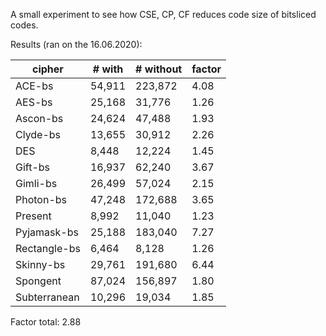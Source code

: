 A small experiment to see how CSE, CP, CF reduces code size of bitsliced codes.

Results (ran on the 16.06.2020):


|       cipher |   # with    |  # without  |  factor  |
|--------------|-------------|-------------|----------|
|       ACE-bs |      54,911 |     223,872 |  4.08    |
|       AES-bs |      25,168 |      31,776 |  1.26    |
|     Ascon-bs |      24,624 |      47,488 |  1.93    |
|     Clyde-bs |      13,655 |      30,912 |  2.26    |
|          DES |       8,448 |      12,224 |  1.45    |
|      Gift-bs |      16,937 |      62,240 |  3.67    |
|     Gimli-bs |      26,499 |      57,024 |  2.15    |
|    Photon-bs |      47,248 |     172,688 |  3.65    |
|      Present |       8,992 |      11,040 |  1.23    |
|  Pyjamask-bs |      25,188 |     183,040 |  7.27    |
| Rectangle-bs |       6,464 |       8,128 |  1.26    |
|    Skinny-bs |      29,761 |     191,680 |  6.44    |
|     Spongent |      87,024 |     156,897 |  1.80    |
| Subterranean |      10,296 |      19,034 |  1.85    |

Factor total: 2.88

